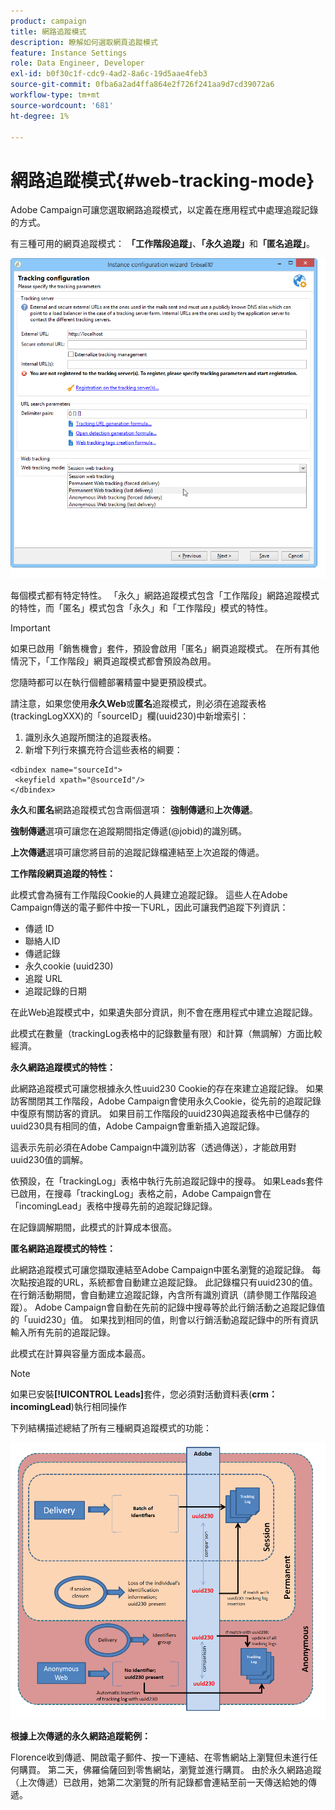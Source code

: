 ```yaml
---
product: campaign
title: 網路追蹤模式
description: 瞭解如何選取網頁追蹤模式
feature: Instance Settings
role: Data Engineer, Developer
exl-id: b0f30c1f-cdc9-4ad2-8a6c-19d5aae4feb3
source-git-commit: 0fba6a2ad4ffa864e2f726f241aa9d7cd39072a6
workflow-type: tm+mt
source-wordcount: '681'
ht-degree: 1%

---
```


# 網路追蹤模式{#web-tracking-mode}



Adobe Campaign可讓您選取網路追蹤模式，以定義在應用程式中處理追蹤記錄的方式。

有三種可用的網頁追蹤模式： **「工作階段追蹤」**、**「永久追蹤」**&#x200B;和&#x200B;**「匿名追蹤」**。

![](assets/s_ncs_install_deployment_wiz_tracking_mode.png)

每個模式都有特定特性。 「永久」網路追蹤模式包含「工作階段」網路追蹤模式的特性，而「匿名」模式包含「永久」和「工作階段」模式的特性。

>[!IMPORTANT]
>
>如果已啟用「銷售機會」套件，預設會啟用「匿名」網頁追蹤模式。 在所有其他情況下，「工作階段」網頁追蹤模式都會預設為啟用。
>
>您隨時都可以在執行個體部署精靈中變更預設模式。

請注意，如果您使用&#x200B;**永久Web**&#x200B;或&#x200B;**匿名**&#x200B;追蹤模式，則必須在追蹤表格(trackingLogXXX)的「sourceID」欄(uuid230)中新增索引：

1. 識別永久追蹤所關注的追蹤表格。
1. 新增下列行來擴充符合這些表格的綱要：

```
<dbindex name="sourceId">
 <keyfield xpath="@sourceId"/>
</dbindex>
```

**永久**&#x200B;和&#x200B;**匿名**&#x200B;網路追蹤模式包含兩個選項： **強制傳遞**&#x200B;和&#x200B;**上次傳遞**。

**強制傳遞**&#x200B;選項可讓您在追蹤期間指定傳遞(@jobid)的識別碼。

**上次傳遞**&#x200B;選項可讓您將目前的追蹤記錄檔連結至上次追蹤的傳遞。

**工作階段網頁追蹤的特性：**

此模式會為擁有工作階段Cookie的人員建立追蹤記錄。 這些人在Adobe Campaign傳送的電子郵件中按一下URL，因此可讓我們追蹤下列資訊：

* 傳遞 ID
* 聯絡人ID
* 傳遞記錄
* 永久cookie (uuid230)
* 追蹤 URL
* 追蹤記錄的日期

在此Web追蹤模式中，如果遺失部分資訊，則不會在應用程式中建立追蹤記錄。

此模式在數量（trackingLog表格中的記錄數量有限）和計算（無調解）方面比較經濟。

**永久網路追蹤模式的特性：**

此網路追蹤模式可讓您根據永久性uuid230 Cookie的存在來建立追蹤記錄。 如果訪客關閉其工作階段，Adobe Campaign會使用永久Cookie，從先前的追蹤記錄中復原有關訪客的資訊。 如果目前工作階段的uuid230與追蹤表格中已儲存的uuid230具有相同的值，Adobe Campaign會重新插入追蹤記錄。

這表示先前必須在Adobe Campaign中識別訪客（透過傳送），才能啟用對uuid230值的調解。

依預設，在「trackingLog」表格中執行先前追蹤記錄中的搜尋。 如果Leads套件已啟用，在搜尋「trackingLog」表格之前，Adobe Campaign會在「incomingLead」表格中搜尋先前的追蹤記錄記錄。

在記錄調解期間，此模式的計算成本很高。

**匿名網路追蹤模式的特性：**

此網路追蹤模式可讓您擷取連結至Adobe Campaign中匿名瀏覽的追蹤記錄。 每次點按追蹤的URL，系統都會自動建立追蹤記錄。 此記錄檔只有uuid230的值。 在行銷活動期間，會自動建立追蹤記錄，內含所有識別資訊（請參閱工作階段追蹤）。 Adobe Campaign會自動在先前的記錄中搜尋等於此行銷活動之追蹤記錄值的「uuid230」值。 如果找到相同的值，則會以行銷活動追蹤記錄中的所有資訊輸入所有先前的追蹤記錄。

此模式在計算與容量方面成本最高。

>[!NOTE]
>
>如果已安裝&#x200B;**[!UICONTROL Leads]**&#x200B;套件，您必須對活動資料表(**crm：incomingLead**)執行相同操作

下列結構描述總結了所有三種網頁追蹤模式的功能：

![](assets/s_ncs_install_deployment_wiz_tracking_schema_mode.png)

**根據上次傳遞的永久網路追蹤範例：**

Florence收到傳遞、開啟電子郵件、按一下連結、在零售網站上瀏覽但未進行任何購買。 第二天，佛羅倫薩回到零售網站，瀏覽並進行購買。 由於永久網路追蹤（上次傳遞）已啟用，她第二次瀏覽的所有記錄都會連結至前一天傳送給她的傳遞。
